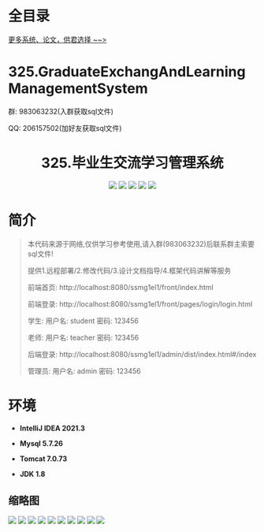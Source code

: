 # 全目录

[更多系统、论文，供君选择 ~~>](https://www.yuque.com/wisebit/blog)

# 325.GraduateExchangAndLearningManagementSystem

<p>群: 983063232(入群获取sql文件)</p>
<p>QQ: 206157502(加好友获取sql文件)</p>

<p><h1 align="center">325.毕业生交流学习管理系统</h1></p>


<p align="center">
	<img src="https://img.shields.io/badge/jdk-1.8-orange.svg"/>
    <img src="https://img.shields.io/badge/spring-5.x-lightgrey.svg"/>
    <img src="https://img.shields.io/badge/springmvc-3.x-blue.svg"/>
    <img src="https://img.shields.io/badge/mybatis-5.x-yellow.svg"/>
    <img src="https://img.shields.io/badge/vue-3.x-blue.svg"/>
</p>

# 简介

> 本代码来源于网络,仅供学习参考使用,请入群(983063232)后联系群主索要sql文件!
>
> 提供1.远程部署/2.修改代码/3.设计文档指导/4.框架代码讲解等服务
>
> 前端首页: http://localhost:8080/ssmg1el1/front/index.html
>
> 前端登录: http://localhost:8080/ssmg1el1/front/pages/login/login.html
>
> 学生: 用户名: student 密码: 123456
>
> 老师: 用户名: teacher 密码: 123456
>
> 后端登录: http://localhost:8080/ssmg1el1/admin/dist/index.html#/index
>
> 管理员: 用户名: admin 密码: 123456
>

# 环境

- <b>IntelliJ IDEA 2021.3</b>

- <b>Mysql 5.7.26</b>

- <b>Tomcat 7.0.73</b>

- <b>JDK 1.8</b>




## 缩略图

![](https://bitwise.oss-cn-heyuan.aliyuncs.com/2024/9/10/4f8f695e-8495-4bbc-b779-c7a2b61a6c1f.png)
![](https://bitwise.oss-cn-heyuan.aliyuncs.com/2024/9/10/214c2526-0834-4ee2-a508-aca0cb58cda2.png)
![](https://bitwise.oss-cn-heyuan.aliyuncs.com/2024/9/10/0e0bace7-d58a-4da0-9e14-c77cc1a28403.png)
![](https://bitwise.oss-cn-heyuan.aliyuncs.com/2024/9/10/78c5d87b-0d14-492b-8ca4-cda599c8e2a6.png)
![](https://bitwise.oss-cn-heyuan.aliyuncs.com/2024/9/10/eea838fc-4c08-407a-bdbe-de266a70f752.png)
![](https://bitwise.oss-cn-heyuan.aliyuncs.com/2024/9/10/d4f58ebf-f09b-49a7-b3a1-3a4d2f205eef.png)
![](https://bitwise.oss-cn-heyuan.aliyuncs.com/2024/9/10/d54b312f-83ab-4ee1-804e-0830da69c5d3.png)
![](https://bitwise.oss-cn-heyuan.aliyuncs.com/2024/9/10/28aaf38b-6c2e-4040-9412-389cb9239e94.png)
![](https://bitwise.oss-cn-heyuan.aliyuncs.com/2024/9/10/bd491d50-9b91-4dcb-8250-58c35dc48b25.png)
![](https://bitwise.oss-cn-heyuan.aliyuncs.com/2024/9/10/e5bc3bdb-a515-4a52-8ef4-31d30058372a.png)







